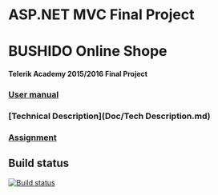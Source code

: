 # ASP.NET MVC Final Project

# BUSHIDO Online Shope
#### Telerik Academy 2015/2016 Final Project

### [User manual](Doc/UserManual.md)

### [Technical Description](Doc/Tech Description.md)

### [Assignment](Doc/Assignment.md)


## Build status
[![Build status](https://ci.appveyor.com/api/projects/status/jixyimnbxqi5d6ys?svg=true)](https://ci.appveyor.com/project/TodorDakov/mvc-project)
